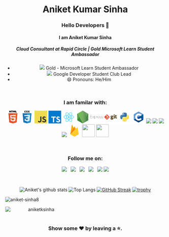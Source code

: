 <center>
  
# Aniket Kumar Sinha

### Hello Developers 👋
#### I am Aniket Kumar Sinha
##### Cloud Consultant at Rapid Circle | Gold Microsoft Learn Student Ambassador

- <code><img height="15" src="https://studentambassadors.microsoft.com/Assets/Badge/LevelGold.png"></code> Gold - Microsoft Learn Student Ambassador
- <code><img height="15" src="https://pbs.twimg.com/profile_images/1182361454072209408/VEaUkAkk_400x400.png"></code> Google Developer Student Club Lead
- 😄 Pronouns: He/Him

<br>





### I am familar with:

<code><img height="40" src="https://raw.githubusercontent.com/github/explore/80688e429a7d4ef2fca1e82350fe8e3517d3494d/topics/html/html.png"></code>
<code><img height="40" src="https://raw.githubusercontent.com/github/explore/80688e429a7d4ef2fca1e82350fe8e3517d3494d/topics/css/css.png"></code>
<code><img height="40" src="https://raw.githubusercontent.com/github/explore/80688e429a7d4ef2fca1e82350fe8e3517d3494d/topics/javascript/javascript.png"></code>
<code><img height="40" src="https://raw.githubusercontent.com/github/explore/80688e429a7d4ef2fca1e82350fe8e3517d3494d/topics/typescript/typescript.png"></code>
<code><img height="40" src="https://raw.githubusercontent.com/github/explore/80688e429a7d4ef2fca1e82350fe8e3517d3494d/topics/react/react.png"></code>
<code><img height="40" src="https://raw.githubusercontent.com/github/explore/80688e429a7d4ef2fca1e82350fe8e3517d3494d/topics/nodejs/nodejs.png"></code>
<code><img height="40" src="https://raw.githubusercontent.com/github/explore/5c058a388828bb5fde0bcafd4bc867b5bb3f26f3/topics/express/express.png"></code>
<code><img height="40" src="https://raw.githubusercontent.com/github/explore/5c058a388828bb5fde0bcafd4bc867b5bb3f26f3/topics/git/git.png"></code>
<code><img height="40" src="https://raw.githubusercontent.com/github/explore/5c058a388828bb5fde0bcafd4bc867b5bb3f26f3/topics/python/python.png"></code>
<code><img height="40" src="https://raw.githubusercontent.com/github/explore/5c058a388828bb5fde0bcafd4bc867b5bb3f26f3/topics/c/c.png"></code>
<code><img height="40" src="https://cdn.worldvectorlogo.com/logos/java.svg"></code>
<code><img height="40" src="https://cdn.worldvectorlogo.com/logos/visual-studio-code-1.svg"></code>
<code><img height="40" src="https://seeklogo.com/images/P/postman-logo-F43375A2EB-seeklogo.com.png"></code>
<code><img height="40" src="https://cdn.iconscout.com/icon/free/png-256/wordpress-9-282614.png"></code>
<code><img height="40" src="https://raw.githubusercontent.com/github/explore/5c058a388828bb5fde0bcafd4bc867b5bb3f26f3/topics/firebase/firebase.png"></code>
<code><img height="40" width="40" src="https://cdn.worldvectorlogo.com/logos/material-ui-1.svg"></code>
<code><img height="40" width="40" src="https://pbs.twimg.com/media/E00JLeSVkAIY5Yf.png:large"></code>

<br>

### Follow me on:

<a href="https://www.linkedin.com/in/aniketkumarsinha/"><img height="30" src="https://www.vectorico.com/wp-content/uploads/2018/02/LinkedIn-Icon-squircle.png?raw=true" target="_blank"></a>&nbsp;&nbsp;
<a href="https://twitter.com/AniketKSinha"><img height="30" src="https://www.freepnglogos.com/uploads/twitter-logo-png/twitter-logo-vector-png-clipart-1.png?raw=true"></a>&nbsp;&nbsp;
<a href="https://instagram.com/aniketksinha"><img height="30" src="https://www.freepnglogos.com/uploads/instagram-logos-png-images-free-download-2.png"></a>&nbsp;&nbsp;
<a href="https://github.com/aniketkumarsinha"><img height="30" src="https://github.githubassets.com/images/modules/logos_page/GitHub-Mark.png?raw=true"></a>&nbsp;&nbsp;
<a href="https://medium.com/@aniketkumarsinha"><img height="30" src="https://cdn.worldvectorlogo.com/logos/monogram-medium.svg"></a>
<a href="https://www.youtube.com/channel/UCEDK0r0TfURa1vYZ4sMW0jw"><img height="30" src="https://cdn.worldvectorlogo.com/logos/youtube-icon.svg"></a>

<br>


![Aniket's github stats](https://github-readme-stats.vercel.app/api?username=aniketkumarsinha&show_icons=true&theme=radical)
![Top Langs](https://github-readme-stats.vercel.app/api/top-langs/?username=aniketkumarsinha&layout=compact&theme=radical)
[![GitHub Streak](https://github-readme-streak-stats.herokuapp.com?user=aniketkumarsinha&theme=radical)](https://git.io/streak-stats)
[![trophy](https://github-profile-trophy.vercel.app/?username=aniketkumarsinha&theme=radical)](https://github.com/ryo-ma/github-profile-trophy)


<p align="left"><img src="https://komarev.com/ghpvc/?username=aniket-sinha8&color=fc418d" alt="aniket-sinha8" /></p>

<p><a href="https://www.buymeacoffee.com/aniketksinha"> <img align="left" src="https://cdn.buymeacoffee.com/buttons/v2/default-yellow.png" height="50" width="210" alt="aniketksinha" /></a></p><br><br>

  





### Show some ❤️ by leaving a ⭐.

</center>

